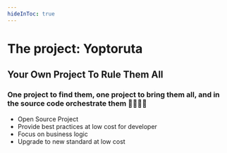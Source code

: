 ```yaml
---
hideInToc: true
---
```


# The project: Yoptoruta

## **Y**our **O**wn **P**roject **To** **Ru**le **T**hem **A**ll

### One project to find them, one project to bring them all, and in the source code orchestrate them 🧙💍🧝🔁

- Open Source Project
- Provide best practices at low cost for developer
- Focus on business logic
- Upgrade to new standard at low cost

<!--
Catch-phrase inspired by The Ring from The Lord of the Rings
A set of tool to help developer to setup and use best practices.
- Code generation
- Pre-defined environment
- Scripts
- Modern technologies
- Monorepo
-->